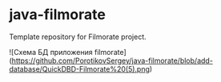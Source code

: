 # java-filmorate
Template repository for Filmorate project.

![Схема БД приложения filmorate] (https://github.com/PorotikovSergey/java-filmorate/blob/add-database/QuickDBD-Filmorate%20(5).png)
